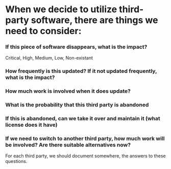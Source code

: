 # When we decide to utilize third-party software, there are things we need to consider:
### If this piece of software disappears, what is the impact?
Critical, High, Medium, Low, Non-existant
### How frequently is this updated? If it not updated frequently, what is the impact?
### How much work is involved when it does update?
### What is the probability that this third party is abandoned
### If this is abandoned, can we take it over and maintain it (what license does it have)
### If we need to switch to another third party, how much work will be involved? Are there suitable alternatives now?

For each third party, we should document somewhere, the answers to these questions.